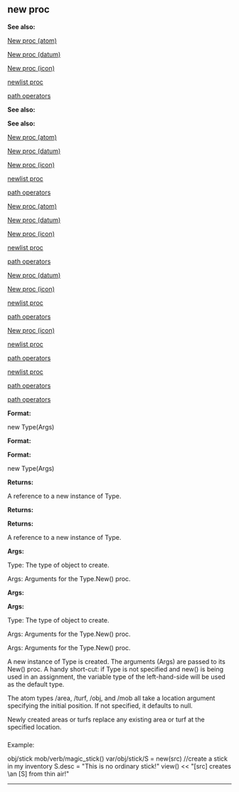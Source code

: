 

 new proc
----------




**See also:** 


[New proc (atom)](#/atom/proc/New) 

[New proc (datum)](#/datum/proc/New) 

[New proc (icon)](#/icon/proc/New) 

[newlist proc](#/proc/newlist) 

[path operators](#/operator/path) 







**See also:** 

**See also:**

[New proc (atom)](#/atom/proc/New) 

[New proc (datum)](#/datum/proc/New) 

[New proc (icon)](#/icon/proc/New) 

[newlist proc](#/proc/newlist) 

[path operators](#/operator/path) 





[New proc (atom)](#/atom/proc/New)

[New proc (datum)](#/datum/proc/New) 

[New proc (icon)](#/icon/proc/New) 

[newlist proc](#/proc/newlist) 

[path operators](#/operator/path) 




[New proc (datum)](#/datum/proc/New)

[New proc (icon)](#/icon/proc/New) 

[newlist proc](#/proc/newlist) 

[path operators](#/operator/path) 



[New proc (icon)](#/icon/proc/New)

[newlist proc](#/proc/newlist) 

[path operators](#/operator/path) 


[newlist proc](#/proc/newlist)

[path operators](#/operator/path) 

[path operators](#/operator/path)


**Format:** 


 new Type(Args)
 


**Format:** 

**Format:**

 new Type(Args)



**Returns:** 


 A reference to a new instance of Type.
 


**Returns:** 

**Returns:**

 A reference to a new instance of Type.



**Args:** 


 Type: The type of object to create.
 
 Args: Arguments for the Type.New() proc.
 



**Args:** 

**Args:**

 Type: The type of object to create.
 
 Args: Arguments for the Type.New() proc.
 


 Args: Arguments for the Type.New() proc.


 A new instance of Type is created. The arguments (Args) are passed to its
New() proc. A handy short-cut: if Type is not specified and new() is being
used in an assignment, the variable type of the left-hand-side will be used as
the default type.




 The atom types /area, /turf, /obj, and /mob all take a location argument
specifying the initial position. If not specified, it defaults to null.




 Newly created areas or turfs replace any existing area or turf at the
specified location.



### 
 Example:



 obj/stick
mob/verb/magic\_stick()
 var/obj/stick/S = new(src) //create a stick in my inventory
 S.desc = "This is no ordinary stick!"
 view() << "[src] creates \an [S] from thin air!"



---



